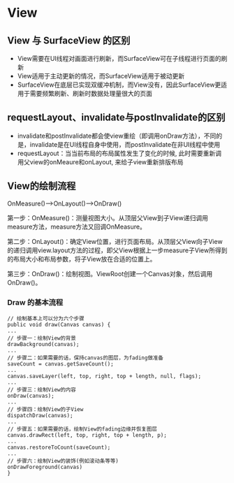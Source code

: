 # View

## View 与 SurfaceView 的区别

* View需要在UI线程对画面进行刷新，而SurfaceView可在子线程进行页面的刷新
* View适用于主动更新的情况，而SurfaceView适用于被动更新
* SurfaceView在底层已实现双缓冲机制，而View没有，因此SurfaceView更适用于需要频繁刷新、刷新时数据处理量很大的页面

## requestLayout、invalidate与postInvalidate的区别

* invalidate和postInvalidate都会使view重绘（即调用onDraw方法），不同的是，invalidate是在UI线程自身中使用，而postInvalidate在非UI线程中使用
* requestLayout：当当前布局的布局属性发生了变化的时候, 此时需要重新调用父view的onMeaure和onLayout, 来给子view重新排版布局

## View的绘制流程

OnMeasure()——>OnLayout()——>OnDraw()

第一步：OnMeasure()：测量视图大小。从顶层父View到子View递归调用measure方法，measure方法又回调OnMeasure。

第二步：OnLayout()：确定View位置，进行页面布局。从顶层父View向子View的递归调用view.layout方法的过程，即父View根据上一步measure子View所得到的布局大小和布局参数，将子View放在合适的位置上。

第三步：OnDraw()：绘制视图。ViewRoot创建一个Canvas对象，然后调用OnDraw()。

### Draw 的基本流程

```
// 绘制基本上可以分为六个步骤
public void draw(Canvas canvas) {
...
// 步骤一：绘制View的背景
drawBackground(canvas);
...
// 步骤二：如果需要的话，保持canvas的图层，为fading做准备
saveCount = canvas.getSaveCount();
...
canvas.saveLayer(left, top, right, top + length, null, flags);
...
// 步骤三：绘制View的内容
onDraw(canvas);
...
// 步骤四：绘制View的子View
dispatchDraw(canvas);
...
// 步骤五：如果需要的话，绘制View的fading边缘并恢复图层
canvas.drawRect(left, top, right, top + length, p);
...
canvas.restoreToCount(saveCount);
...
// 步骤六：绘制View的装饰(例如滚动条等等)
onDrawForeground(canvas)
}
```